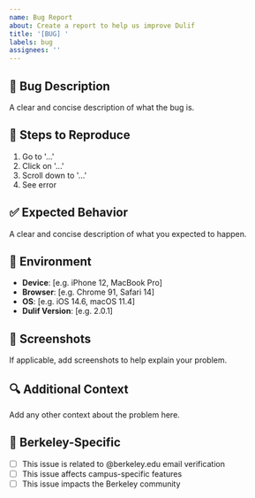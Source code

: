 ```yaml
---
name: Bug Report
about: Create a report to help us improve Dulif
title: '[BUG] '
labels: bug
assignees: ''
---
```


## 🐛 Bug Description
A clear and concise description of what the bug is.

## 🔄 Steps to Reproduce
1. Go to '...'
2. Click on '...'
3. Scroll down to '...'
4. See error

## ✅ Expected Behavior
A clear and concise description of what you expected to happen.

## 📱 Environment
- **Device**: [e.g. iPhone 12, MacBook Pro]
- **Browser**: [e.g. Chrome 91, Safari 14]
- **OS**: [e.g. iOS 14.6, macOS 11.4]
- **Dulif Version**: [e.g. 2.0.1]

## 📸 Screenshots
If applicable, add screenshots to help explain your problem.

## 🔍 Additional Context
Add any other context about the problem here.

## 🎯 Berkeley-Specific
- [ ] This issue is related to @berkeley.edu email verification
- [ ] This issue affects campus-specific features
- [ ] This issue impacts the Berkeley community
